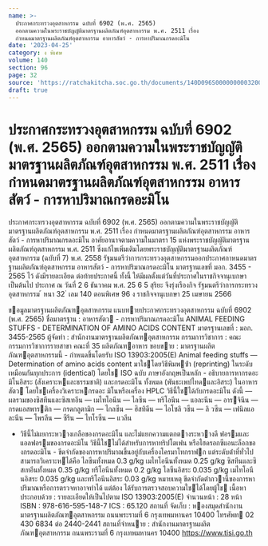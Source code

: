 ```yaml
---
name: >-
  ประกาศกระทรวงอุตสาหกรรม ฉบับที่ 6902 (พ.ศ. 2565)
  ออกตามความในพระราชบัญญัติมาตรฐานผลิตภัณฑ์อุตสาหกรรม พ.ศ. 2511 เรื่อง
  กำหนดมาตรฐานผลิตภัณฑ์อุตสาหกรรม อาหารสัตว์ - การหาปริมาณกรดอะมิโน
date: '2023-04-25'
category: ง พิเศษ
volume: 140
section: 96
page: 32
source: 'https://ratchakitcha.soc.go.th/documents/140D096S0000000003200.pdf'
draft: true
---
```


# ประกาศกระทรวงอุตสาหกรรม ฉบับที่ 6902 (พ.ศ. 2565) ออกตามความในพระราชบัญญัติมาตรฐานผลิตภัณฑ์อุตสาหกรรม พ.ศ. 2511 เรื่อง กำหนดมาตรฐานผลิตภัณฑ์อุตสาหกรรม อาหารสัตว์ - การหาปริมาณกรดอะมิโน

ประกาศกระทรวงอุตสาหกรรม ฉบับที่ 6902 (พ.ศ. 2565) ออกตามความในพระราชบัญญัติมาตรฐานผลิตภัณฑ์อุตสาหกรรม พ.ศ. 2511 เรื่อง กำหนดมาตรฐานผลิตภัณฑ์อุตสาหกรรม อาหารสัตว์ - การหาปริมาณกรดอะมิโน อาศัยอานาจตามความในมาตรา 15 แห่งพระราชบัญญัติมาตรฐานผลิตภัณฑ์อุตสาหกรรม พ.ศ. 2511 ซึ่งแก้ไขเพิ่มเติมโดยพระราชบัญญัติมาตรฐานผลิตภัณฑ์อุตสาหกรรม (ฉบับที่ 7) พ.ศ. 2558 รัฐมนตรีว่าการกระทรวงอุตสาหกรรมออกประกาศกาหนดมาตรฐานผลิตภัณฑ์อุตสาหกรรม อาหารสัตว์ - การหาปริมาณกรดอะมิโน มาตรฐานเลขที่ มอก. 3455 - 2565 ไว้ ดังมีรายละเอียด ต่อท้ายประกาศนี้ ทั้งนี้ ให้มีผลตั้งแต่วันที่ประกาศในราชกิจจานุเบกษาเป็นต้นไป ประกาศ ณ วันที่ 2 6 ธันวาคม พ.ศ. 25 6 5 สุริยะ จึงรุ่งเรืองกิจ รัฐมนตรีว่าการกระทรวงอุตสาหกรรม ้ หนา 32 ่ เลม 140 ตอนพิเศษ 96 ง ราชกิจจานุเบกษา 25 เมษายน 2566

ขอมูลมาตรฐานผลิตภัณฑอุตสาหกรรม แนบทายประกาศกระทรวงอุตสาหกรรม ฉบับที่ 6902 (พ.ศ. 2565) ชื่อมาตรฐาน : อาหารสัตว - การหาปริมาณกรดอะมิโน ANIMAL FEEDING STUFFS - DETERMINATION OF AMINO ACIDS CONTENT มาตรฐานเลขที่ : มอก. 3455-2565 ผู้จัดทํา : สํานักงานมาตรฐานผลิตภัณฑอุตสาหกรรม กรรมการวิชาการ : คณะกรรมการวิชาการรายสาขา คณะที่ 35 ผลิตภัณฑอาหาร ขอบขาย : มาตรฐานผลิตภัณฑอุตสาหกรรมนี้ - กําหนดขึ้นโดยรับ ISO 13903:2005(E) Animal feeding stuffs — Determination of amino acids content มาใชโดยวิธีพิมพซ้ํา (reprinting) ในระดับเหมือนกันทุกประการ (identical) โดยใช ISO ฉบับ ภาษาอังกฤษเป็นหลัก - อธิบายการหากรดอะมิโนอิสระ (สังเคราะหและธรรมชาติ) และกรดอะมิโน ทั้งหมด (พันธะเพปไทดและอิสระ) ในอาหารสัตว โดยใชเครื่องวิเคราะหกรดอะ มิโนหรือเครื่อง HPLC วิธีนี้ใชได้กับกรดอะมิโน ดังนี้ — ผลรวมของซิสทีนและซิสเทอีน — เมไทโอนีน — ไลซีน — ทรีโอนีน — แอละนีน — อารจินีน — กรดแอสพารติก — กรดกลูตามิก — ไกลซีน — ฮิสทิดีน — ไอโซลิ วซีน — ลิ วซีน — เฟนิลแอละนีน — โพรลีน — ซีรีน — ไทโรซีน — แวลีน

- วิธีนี้ไม่แยกระหวางเกลือของกรดอะมิโน และไม่แยกความแตกตางระหวางดี ฟอรมและแอลฟอรมของกรดอะมิโน วิธีนี้ใชไม่ได้สําหรับการหาทริปโตเฟน หรือไฮดรอกซีแอนะล็อกของกรดอะมิโน - ขีดจํากัดของการหาปริมาณขึ้นอยู่กับเครื่องโครมาโทกราฟก แต่ระดับต่ําที่ทั่วไป สามารถวิเคราะหได้คือ ไลซีนทั้งหมด 0.3 g/kg เมไทโอนีนทั้งหมด 0.25 g/kg ซิสทีนและซิสเทอีนทั้งหมด 0.35 g/kg ทรีโอนีนทั้งหมด 0.2 g/kg ไลซีนอิสระ 0.035 g/kg เมไทโอนีนอิสระ 0.035 g/kg และทรีโอนีนอิสระ 0.03 g/kg หมายเหตุ ขีดจํากัดต่ํากวานี้ของการหาปริมาณหรือการตรวจหาอาจทําได้ แต่ต้อง ได้รับการตรวจสอบความใชได้โดยผู้ใช เนื้อหาประกอบด้วย : รายละเอียดให้เป็นไปตาม ISO 13903:2005(E) จํานวนหน้า : 28 หน้า ISBN : 978-616-595-148-7 ICS : 65.120 สถานที่ จัดเก็บ : หองสมุดสํานักงานมาตรฐานผลิตภัณฑอุตสาหกรรม ถนนพระรามที่ 6 กรุงเทพมหานคร 10400 โทรศัพท 02 430 6834 ต่อ 2440-2441 สถานที่จําหนาย : สํานักงานมาตรฐานผลิตภัณฑอุตสาหกรรม ถนนพระรามที่ 6 กรุงเทพมหานคร 10400 https://www.tisi.go.th
